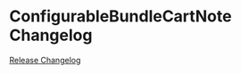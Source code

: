 # ConfigurableBundleCartNote Changelog

[Release Changelog](https://github.com/spryker/configurable-bundle-cart-note/releases)
